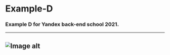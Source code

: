 # Example-D
### Example D for Yandex back-end school 2021.
---

![Image alt](https://github.com/babay1990/RepoForReadMe/back.jpg)
---
